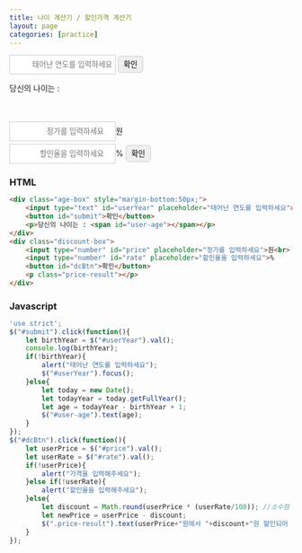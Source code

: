 ```yaml
---
title: 나이 계산기 / 할인가격 계산기
layout: page
categories: [practice]
---
```


<script src="/js/jquery-3.5.1.min.js"></script>
<style>
    *{
        margin: 0;
        padding: 0;
    }
    input{
        border: 1px solid #ccc;
        height: 35px;
        padding: 0 5px;
        text-align: right;
    }
    button{
        width: 45px;
        height: 30px;
        border: 1px solid #ccc;
        border-radius: 5px;
    }
    #price{
        margin-bottom: 5px;
    }
</style>

<div class="age-box" style="margin-bottom:50px;">
        <input type="text" id="userYear" placeholder="태어난 연도를 입력하세요">
    <button id="submit">확인</button>
    <p>당신의 나이는 : <span id="user-age"></span></p>
</div>
<div class="discount-box">
    <input type="number" id="price" placeholder="정가를 입력하세요">원<br>
    <input type="number" id="rate" placeholder="할인율을 입력하세요">%
    <button id="dcBtn">확인</button>
    <p class="price-result"></p>
</div>
<script>
    'use strict';
    $("#submit").click(function(){
        let birthYear = $("#userYear").val();
        console.log(birthYear);
        if(!birthYear){
            alert("태어난 연도를 입력하세요");
            $("#userYear").focus();
        }else{
            let today = new Date();
            let todayYear = today.getFullYear();
            let age = todayYear - birthYear + 1;
            $("#user-age").text(age);
        }
    });
    $("#dcBtn").click(function(){
        let userPrice = $("#price").val();
        let userRate = $("#rate").val();
        if(!userPrice){
            alert("가격을 입력해주세요");
        }else if(!userRate){
            alert("할인율을 입력해주세요");
        }else{
            let discount = Math.round(userPrice * (userRate/100)); //소수점 아래 반올림
            let newPrice = userPrice - discount;
            $(".price-result").text(userPrice+"원에서 "+discount+"원 할인되어 "+newPrice+"원입니다.");
        }
    });
</script>

### HTML
```html
<div class="age-box" style="margin-bottom:50px;">
    <input type="text" id="userYear" placeholder="태어난 연도를 입력하세요">
    <button id="submit">확인</button>
    <p>당신의 나이는 : <span id="user-age"></span></p>
</div>
<div class="discount-box">
    <input type="number" id="price" placeholder="정가를 입력하세요">원<br>
    <input type="number" id="rate" placeholder="할인율을 입력하세요">%
    <button id="dcBtn">확인</button>
    <p class="price-result"></p>
</div>
```
### Javascript
```js
'use strict';
$("#submit").click(function(){
    let birthYear = $("#userYear").val();
    console.log(birthYear);
    if(!birthYear){
        alert("태어난 연도를 입력하세요");
        $("#userYear").focus();
    }else{
        let today = new Date();
        let todayYear = today.getFullYear();
        let age = todayYear - birthYear + 1;
        $("#user-age").text(age);
    }
});
$("#dcBtn").click(function(){
    let userPrice = $("#price").val();
    let userRate = $("#rate").val();
    if(!userPrice){
        alert("가격을 입력해주세요");
    }else if(!userRate){
        alert("할인율을 입력해주세요");
    }else{
        let discount = Math.round(userPrice * (userRate/100)); //소수점 아래 반올림
        let newPrice = userPrice - discount;
        $(".price-result").text(userPrice+"원에서 "+discount+"원 할인되어 "+newPrice+"원입니다.");
    }
});
```